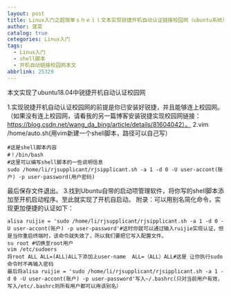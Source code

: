 ```yaml
---
layout: post
title: Linux入门之超简单ｓｈｅｌｌ文本实现锐捷开机自动认证链接校园网（ubuntu系统）
author: 菠菜
catalog: true
cetegories: Linux入门
tags:
  - Linux入门
  - shell脚本
  - 开机自动链接校园网本文
abbrlink: 25329
---
```


本文实现了ubuntu18.04中锐捷开机自动认证校园网

<!--more-->

1.实现锐捷开机自动认证校园网的前提是你已安装好锐捷，并且能够连上校园网。（如果没有连上校园网，请看我的另一篇博客安装锐捷实现校园网链接：https://blog.csdn.net/wang_da_bing/article/details/81604042）。
2.vim /home/auto.sh(用vim新建一个shell脚本，路径可以自己写）

```
#这是shell脚本内容
#！/bin/bash
#这里可以编写shell脚本的一些说明信息
sudo /home/li/rjsupplicant/rjsipplicant.sh -a 1 -d 0 -U user-accont(账户) -p user-password(用户密码)
```
最后保存文件退出。
3.找到Ubuntu自带的启动项管理软件，将你写的shell脚本添加至开机启动程序。至此就实现了开机自启动。
附录：可以用别名简化命令，实现更加便捷的认证如下：

```
alisa ruijie = 'sudo /home/li/rjsupplicant/rjsipplicant.sh -a 1 -d 0 -U user-accont(账户) -p user-password'#这时你就可以通过输入ruijie实现认证，但是当你重启终端时，该命令就失效了，所以我们要把它写入配置文件。
su root #切换至root用户
vim /etc/sudoers
将root ALL ALL=(ALL)ALL下添加上user-name  ALL=（ALL）ALL#这是 让你执行sudo命令时不再输入密码
最后将alisa ruijie = 'sudo /home/li/rjsupplicant/rjsipplicant.sh -a 1 -d 0 -U user-accont(账户) -p user-password'写入~/.bashrc(只对当前用户有效，写入/etc/.bashrc则所有用户都可以用该别名）
```

